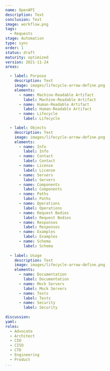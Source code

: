 ```yaml
---
name: OpenAPI
description: Text
conclusion: Text
image: workflow.png
tags:
  - Requests
stage: Automation
type: sync
order: 1
status: draft
maturity: optimized
version: 2021-11-24
areas:  

  - label: Purpose
    description: Text
    image: images/lifecycle-arrow-define.png
    elements:
      - name: Machine-Readable Artifact
        label: Machine-Readable Artifact  
      - name: Human-Readable Artifact
        label: Human-Readable Artifact   
      - name: Lifecycle
        label: Lifecycle

  - label: Objects
    description: Text
    image: images/lifecycle-arrow-define.png
    elements:
      - name: Info
        label: Info
      - name: Contact
        label: Contact
      - name: License
        label: License   
      - name: Servers
        label: Servers  
      - name: Components
        label: Components  
      - name: Paths
        label: Paths   
      - name: Operations
        label: Operations  
      - name: Request Bodies
        label: Request Bodies  
      - name: Responses
        label: Responses   
      - name: Examples
        label: Examples 
      - name: Schema
        label: Schema 
        
  - label: Usage
    description: Text
    image: images/lifecycle-arrow-define.png
    elements:
      - name: Documentation
        label: Documentation 
      - name: Mock Servers
        label: Mock Servers  
      - name: Tests
        label: Tests   
      - name: Security
        label: Security              
        
discussion: 
yaml: 
roles:
  - Advocate
  - Architect
  - CIO
  - CISO
  - CTO
  - Engineering
  - Product
...
```

